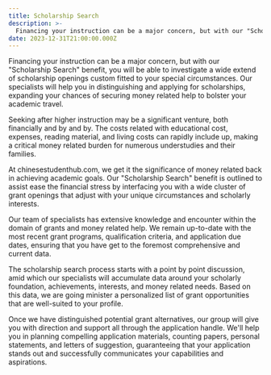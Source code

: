 ```yaml
---
title: Scholarship Search
description: >-
  Financing your instruction can be a major concern, but with our "Scholarship Search" benefit, you will be able to investigate a wide extend of scholarship openings custom fitted to your special circumstances. Our specialists will help you in distinguishing and applying for scholarships, expanding your chances of securing money related help to bolster your academic travel.
date: 2023-12-31T21:00:00.000Z
---
```


Financing your instruction can be a major concern, but with our "Scholarship Search" benefit, you will be able to investigate a wide extend of scholarship openings custom fitted to your special circumstances. Our specialists will help you in distinguishing and applying for scholarships, expanding your chances of securing money related help to bolster your academic travel.

Seeking after higher instruction may be a significant venture, both financially and by and by. The costs related with educational cost, expenses, reading material, and living costs can rapidly include up, making a critical money related burden for numerous understudies and their families.

At chinesestudenthub.com, we get it the significance of money related back in achieving academic goals. Our "Scholarship Search" benefit is outlined to assist ease the financial stress by interfacing you with a wide cluster of grant openings that adjust with your unique circumstances and scholarly interests.

Our team of specialists has extensive knowledge and encounter within the domain of grants and money related help. We remain up-to-date with the most recent grant programs, qualification criteria, and application due dates, ensuring that you have get to the foremost comprehensive and current data.

The scholarship search process starts with a point by point discussion, amid which our specialists will accumulate data around your scholarly foundation, achievements, interests, and money related needs. Based on this data, we are going minister a personalized list of grant opportunities that are well-suited to your profile.

Once we have distinguished potential grant alternatives, our group will give you with direction and support all through the application handle. We'll help you in planning compelling application materials, counting papers, personal statements, and letters of suggestion, guaranteeing that your application stands out and successfully communicates your capabilities and aspirations.
